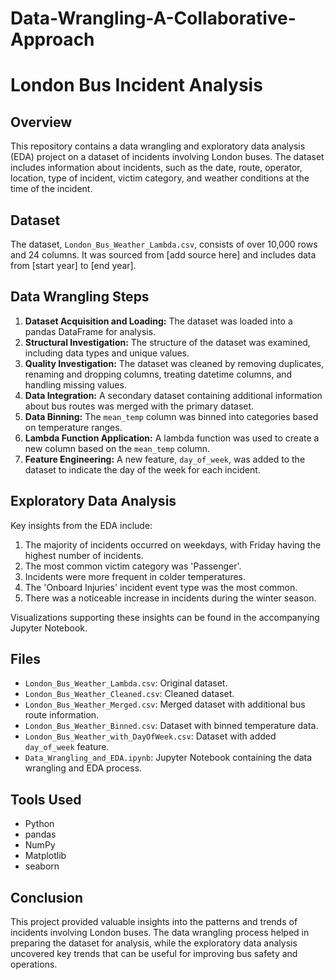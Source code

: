 # Data-Wrangling-A-Collaborative-Approach

# London Bus Incident Analysis

## Overview
This repository contains a data wrangling and exploratory data analysis (EDA) project on a dataset of incidents involving London buses. The dataset includes information about incidents, such as the date, route, operator, location, type of incident, victim category, and weather conditions at the time of the incident.

## Dataset
The dataset, `London_Bus_Weather_Lambda.csv`, consists of over 10,000 rows and 24 columns. It was sourced from [add source here] and includes data from [start year] to [end year].

## Data Wrangling Steps
1. **Dataset Acquisition and Loading:** The dataset was loaded into a pandas DataFrame for analysis.
2. **Structural Investigation:** The structure of the dataset was examined, including data types and unique values.
3. **Quality Investigation:** The dataset was cleaned by removing duplicates, renaming and dropping columns, treating datetime columns, and handling missing values.
4. **Data Integration:** A secondary dataset containing additional information about bus routes was merged with the primary dataset.
5. **Data Binning:** The `mean_temp` column was binned into categories based on temperature ranges.
6. **Lambda Function Application:** A lambda function was used to create a new column based on the `mean_temp` column.
7. **Feature Engineering:** A new feature, `day_of_week`, was added to the dataset to indicate the day of the week for each incident.

## Exploratory Data Analysis
Key insights from the EDA include:
1. The majority of incidents occurred on weekdays, with Friday having the highest number of incidents.
2. The most common victim category was 'Passenger'.
3. Incidents were more frequent in colder temperatures.
4. The 'Onboard Injuries' incident event type was the most common.
5. There was a noticeable increase in incidents during the winter season.

Visualizations supporting these insights can be found in the accompanying Jupyter Notebook.

## Files
- `London_Bus_Weather_Lambda.csv`: Original dataset.
- `London_Bus_Weather_Cleaned.csv`: Cleaned dataset.
- `London_Bus_Weather_Merged.csv`: Merged dataset with additional bus route information.
- `London_Bus_Weather_Binned.csv`: Dataset with binned temperature data.
- `London_Bus_Weather_with_DayOfWeek.csv`: Dataset with added `day_of_week` feature.
- `Data_Wrangling_and_EDA.ipynb`: Jupyter Notebook containing the data wrangling and EDA process.

## Tools Used
- Python
- pandas
- NumPy
- Matplotlib
- seaborn

## Conclusion
This project provided valuable insights into the patterns and trends of incidents involving London buses. The data wrangling process helped in preparing the dataset for analysis, while the exploratory data analysis uncovered key trends that can be useful for improving bus safety and operations.

